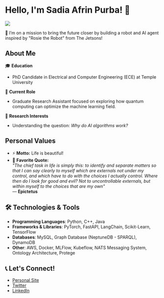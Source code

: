 # Hello, I'm Sadia Afrin Purba! 👋

![](https://komarev.com/ghpvc/?username=SadiaAfrinPurba&color=green) <!-- This will show the number of profile views -->

🚀 I’m on a mission to bring the future closer by building a robot and AI agent inspired by "Rosie the Robot" from The Jetsons! 

## About Me

🎓 **Education**  
- PhD Candidate in Electrical and Computer Engineering (ECE) at Temple University 

🔬 **Current Role**  
- Graduate Research Assistant focused on exploring how quantum computing can optimize the machine learning field.  

🤔 **Research Interests**  
- Understanding the question: *Why do AI algorithms work?*  

## Personal Values
- ⚡ **Motto:** Life is beautiful! 
- 📖 **Favorite Quote:**  
  *"The chief task in life is simply this: to identify and separate matters so that I can say clearly to myself which are externals not under my control, and which have to do with the choices I actually control. Where then do I look for good and evil? Not to uncontrollable externals, but within myself to the choices that are my own"*  
  — **Epictetus**


## 🛠️ Technologies & Tools

- **Programming Languages**: Python, C++, Java
- **Frameworks & Libraries**: PyTorch, FastAPI, LangChain, Scikit-Learn, TensorFlow
- **Databases**: MySQL, Graph Database (NeptuneDB - SPARQL), DynamoDB
- **Other**: AWS, Docker, MLFlow, Kubeflow, NATS Messaging System, Ontology Architecture, Protege

## 📞 Let's Connect!

- [Personal Site](https://sadiaafrinpurba.github.io/)
- [Twitter](https://twitter.com/sadiaafrinpurba)
- [LinkedIn](https://www.linkedin.com/in/sadia-afrin-purba/)
